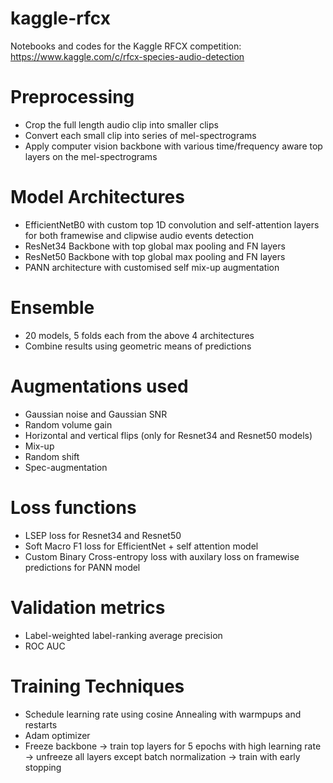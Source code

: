 # kaggle-rfcx
Notebooks and codes for the Kaggle RFCX competition: https://www.kaggle.com/c/rfcx-species-audio-detection

# Preprocessing
* Crop the full length audio clip into smaller clips
* Convert each small clip into series of mel-spectrograms
* Apply computer vision backbone with various time/frequency aware top layers on the mel-spectrograms

# Model Architectures
* EfficientNetB0 with custom top 1D convolution and self-attention layers for both framewise and clipwise audio events detection
* ResNet34 Backbone with top global max pooling and FN layers
* ResNet50 Backbone with top global max pooling and FN layers
* PANN architecture with customised self mix-up augmentation

# Ensemble
* 20 models, 5 folds each from the above 4 architectures
* Combine results using geometric means of predictions

# Augmentations used
* Gaussian noise and Gaussian SNR
* Random volume gain
* Horizontal and vertical flips (only for Resnet34 and Resnet50 models)
* Mix-up
* Random shift
* Spec-augmentation

# Loss functions
* LSEP loss for Resnet34 and Resnet50
* Soft Macro F1 loss for EfficientNet + self attention model
* Custom Binary Cross-entropy loss with auxilary loss on framewise predictions for PANN model

# Validation metrics
* Label-weighted label-ranking average precision
* ROC AUC

# Training Techniques
* Schedule learning rate using cosine Annealing with warmpups and restarts
* Adam optimizer
* Freeze backbone -> train top layers for 5 epochs with high learning rate -> unfreeze all layers except batch normalization -> train with early stopping
